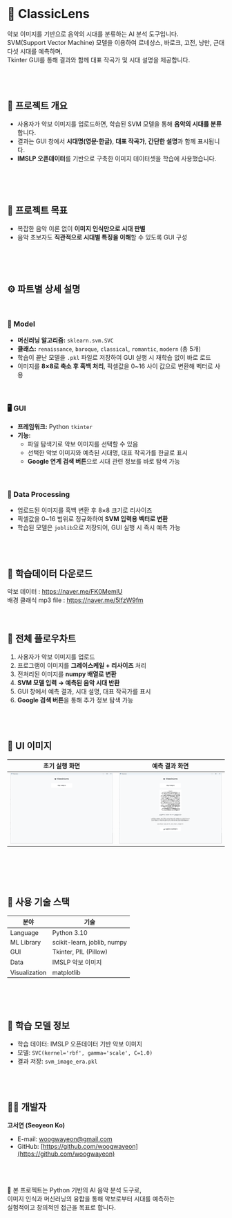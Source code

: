 <br />

# 🎼 ClassicLens

악보 이미지를 기반으로 음악의 시대를 분류하는 AI 분석 도구입니다.  
SVM(Support Vector Machine) 모델을 이용하여 르네상스, 바로크, 고전, 낭만, 근대 다섯 시대를 예측하며,  
Tkinter GUI를 통해 결과와 함께 대표 작곡가 및 시대 설명을 제공합니다.
<br />
<br />
<br />
<br />



## 📘 프로젝트 개요

- 사용자가 악보 이미지를 업로드하면, 학습된 SVM 모델을 통해 **음악의 시대를 분류**합니다.  
- 결과는 GUI 창에서 **시대명(영문·한글)**, **대표 작곡가**, **간단한 설명**과 함께 표시됩니다.  
- **IMSLP 오픈데이터**를 기반으로 구축한 이미지 데이터셋을 학습에 사용했습니다.
<br />
<br />
<br />


## 🎯 프로젝트 목표

- 복잡한 음악 이론 없이 **이미지 인식만으로 시대 판별**  
- 음악 초보자도 **직관적으로 시대별 특징을 이해**할 수 있도록 GUI 구성  
<br />
<br />
<br />

## ⚙️ 파트별 상세 설명
<br />

### 🧠 Model

- **머신러닝 알고리즘:** `sklearn.svm.SVC`  
- **클래스:** `renaissance`, `baroque`, `classical`, `romantic`, `modern` (총 5개)  
- 학습이 끝난 모델을 `.pkl` 파일로 저장하여 GUI 실행 시 재학습 없이 바로 로드  
- 이미지를 **8×8로 축소 후 흑백 처리**, 픽셀값을 0~16 사이 값으로 변환해 벡터로 사용  
<br /><br />


### 🖥️ GUI

- **프레임워크:** Python `tkinter`  
- **기능:**
  - 파일 탐색기로 악보 이미지를 선택할 수 있음  
  - 선택한 악보 이미지와 예측된 시대명, 대표 작곡가를 한글로 표시  
  - **Google 연계 검색 버튼**으로 시대 관련 정보를 바로 탐색 가능  
<br /><br />


### 🧩 Data Processing

- 업로드된 이미지를 흑백 변환 후 8×8 크기로 리사이즈  
- 픽셀값을 0~16 범위로 정규화하여 **SVM 입력용 벡터로 변환**  
- 학습된 모델은 `joblib`으로 저장되어, GUI 실행 시 즉시 예측 가능  
<br /><br /><br />


## 📁 학습데이터 다운로드

악보 데이터 : https://naver.me/FK0MemlU<br/>
배경 클래식 mp3 file : https://naver.me/5lfzW9fm
<br /><br /><br />


## 🔄 전체 플로우차트

1. 사용자가 악보 이미지를 업로드  
2. 프로그램이 이미지를 **그레이스케일 + 리사이즈** 처리  
3. 전처리된 이미지를 **numpy 배열로 변환**  
4. **SVM 모델 입력 → 예측된 음악 시대 반환**  
5. GUI 창에서 예측 결과, 시대 설명, 대표 작곡가를 표시  
6. **Google 검색 버튼**을 통해 추가 정보 탐색 가능  
<br /><br /><br />


## 🎨 UI 이미지

| 초기 실행 화면 | 예측 결과 화면 |
|----------------|----------------|
| ![초기 실행 화면](./images/gui01.png)| ![예측 결과 화면](./images/gui02.png) |


<br /><br /><br /><br />
## 🧩 사용 기술 스택

| 분야 | 기술 |
|------|------|
| Language | Python 3.10 |
| ML Library | scikit-learn, joblib, numpy |
| GUI | Tkinter, PIL (Pillow) |
| Data | IMSLP 악보 이미지 |
| Visualization | matplotlib |
<br /><br /><br />


## 🧠 학습 모델 정보

- 학습 데이터: IMSLP 오픈데이터 기반 악보 이미지  
- 모델: `SVC(kernel='rbf', gamma='scale', C=1.0)`  
- 결과 저장: `svm_image_era.pkl`  
<br /><br /><br />


## 👩‍💻 개발자

**고서연 (Seoyeon Ko)**  
- E-mail: [woogwayeon@gmail.com](mailto:woogwayeon@gmail.com)  
- GitHub: [https://github.com/woogwayeon](https://github.com/woogwayeon)  
<br /><br /><br />

📍 본 프로젝트는 Python 기반의 AI 음악 분석 도구로,  
이미지 인식과 머신러닝의 융합을 통해 악보로부터 시대를 예측하는  
실험적이고 창의적인 접근을 목표로 합니다.
<br /><br /><br /><br /><br /><br />
